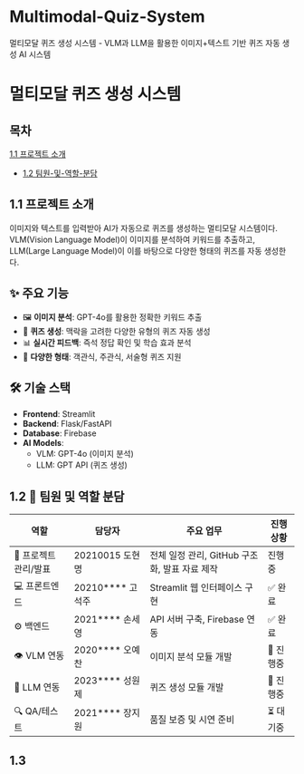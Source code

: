 # Multimodal-Quiz-System
멀티모달 퀴즈 생성 시스템 - VLM과 LLM을 활용한 이미지+텍스트 기반 퀴즈 자동 생성 AI 시스템

# 멀티모달 퀴즈 생성 시스템

## 목차
 [1.1 프로젝트 소개](#11-프로젝트-소개)
- [1.2 팀원-및-역할-분담](#12-팀원-및-역할-분담)


## 1.1 프로젝트 소개
이미지와 텍스트를 입력받아 AI가 자동으로 퀴즈를 생성하는 멀티모달 시스템이다.
VLM(Vision Language Model)이 이미지를 분석하여 키워드를 추출하고, 
LLM(Large Language Model)이 이를 바탕으로 다양한 형태의 퀴즈를 자동 생성한다.

## ✨ 주요 기능
- 🖼️ **이미지 분석**: GPT-4o를 활용한 정확한 키워드 추출
- 🧠 **퀴즈 생성**: 맥락을 고려한 다양한 유형의 퀴즈 자동 생성
- 📊 **실시간 피드백**: 즉석 정답 확인 및 학습 효과 분석
- 🎯 **다양한 형태**: 객관식, 주관식, 서술형 퀴즈 지원

## 🛠️ 기술 스택
- **Frontend**: Streamlit
- **Backend**: Flask/FastAPI
- **Database**: Firebase
- **AI Models**: 
  - VLM: GPT-4o (이미지 분석)
  - LLM: GPT API (퀴즈 생성)
 
## 1.2 👥 팀원 및 역할 분담
| 역할 | 담당자 | 주요 업무 | 진행 상황 |
|------|--------|-----------|----------|
| 🎯 프로젝트 관리/발표 | 20210015 도현명 | 전체 일정 관리, GitHub 구조화, 발표 자료 제작 | 진행중 |
| 💻 프론트엔드 | 20210**** 고석주 | Streamlit 웹 인터페이스 구현 | ✅ 완료 |
| ⚙️ 백엔드 | 2021**** 손세영 | API 서버 구축, Firebase 연동 | ✅ 완료 |
| 👁️ VLM 연동 | 2020**** 오예찬 | 이미지 분석 모듈 개발 | 🔄 진행중 |
| 🧠 LLM 연동 | 2023**** 성원제 | 퀴즈 생성 모듈 개발 | 🔄 진행중 |
| 🔍 QA/테스트 | 2021**** 장지원 | 품질 보증 및 시연 준비 | ⏳ 대기중 |

## 1.3  
